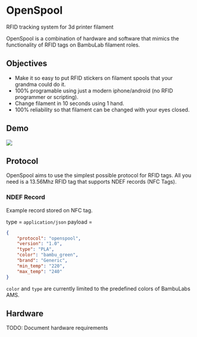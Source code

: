 # OpenSpool

RFID tracking system for 3d printer filament


OpenSpool is a combination of hardware and software that mimics the functionality of RFID tags on BambuLab filament roles. 

## Objectives

- Make it so easy to put RFID stickers on filament spools that your grandma could do it. 
- 100% programable using just a modern iphone/android (no RFID programmer or scripting).
- Change filament in 10 seconds using 1 hand. 
- 100% reliability so that filament can be changed with your eyes closed. 

## Demo

[![](https://img.youtube.com/vi/ah7dm-dtQ5w)](https://youtube.com/watch?v=ah7dm-dtQ5w)



## Protocol

OpenSpool aims to use the simplest possible protocol for RFID tags. All you need is a 13.56Mhz RFID tag that supports NDEF records (NFC Tags). 

### NDEF Record

Example record stored on NFC tag. 

type = `application/json`
payload = 

```json
{
    "protocol": "openspool",
    "version": "1.0",
    "type": "PLA",
    "color": "bambu_green",
    "brand": "Generic",
    "min_temp": "220",
    "max_temp": "240"
}
```

`color` and `type` are currently limited to the predefined colors of BambuLabs AMS. 



## Hardware

TODO: Document hardware requirements



